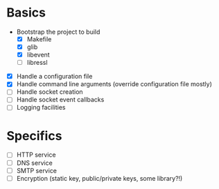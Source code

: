 # Basics

* Bootstrap the project to build
  * [x] Makefile
  * [x] glib
  * [x] libevent
  * [ ] libressl
* [x] Handle a configuration file
* [x] Handle command line arguments (override configuration file mostly)
* [ ] Handle socket creation
* [ ] Handle socket event callbacks
* [ ] Logging facilities
 
# Specifics

* [ ] HTTP service
* [ ] DNS service
* [ ] SMTP service
* [ ] Encryption (static key, public/private keys, some library?!)
